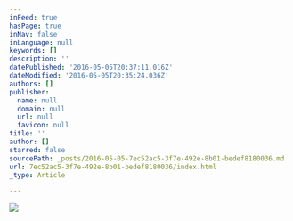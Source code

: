 ```yaml
---
inFeed: true
hasPage: true
inNav: false
inLanguage: null
keywords: []
description: ''
datePublished: '2016-05-05T20:37:11.016Z'
dateModified: '2016-05-05T20:35:24.036Z'
authors: []
publisher:
  name: null
  domain: null
  url: null
  favicon: null
title: ''
author: []
starred: false
sourcePath: _posts/2016-05-05-7ec52ac5-3f7e-492e-8b01-bedef8180036.md
url: 7ec52ac5-3f7e-492e-8b01-bedef8180036/index.html
_type: Article

---
```

![](https://the-grid-user-content.s3-us-west-2.amazonaws.com/affc3da6-b17d-4bca-95d2-fa9b26a5d42e.png)